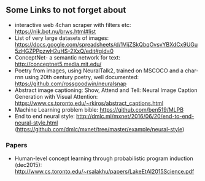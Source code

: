 ## Some Links to not forget about

* interactive web 4chan scraper with filters etc: https://nik.bot.nu/brws.html#list
* List of very large datasets of images: https://docs.google.com/spreadsheets/d/1VijZSkQbqOvsvYBXdCx9UGu5zHGZPPpzwH2uHS-2XxQ/edit#gid=0
* ConceptNet- a semantic network for text: http://conceptnet5.media.mit.edu/
* Poetry from images, using NeuralTalk2, trained on MSCOCO and a char-rnn using 20th century poetry, well documented: https://github.com/rossgoodwin/neuralsnap
* Abstract image captioning: Show, Attend and Tell: Neural Image Caption Generation with Visual Attention: https://www.cs.toronto.edu/~rkiros/abstract_captions.html
* Machine Learning problem bible: https://github.com/ben519/MLPB
* End to end neural style: http://dmlc.ml/mxnet/2016/06/20/end-to-end-neural-style.html (https://github.com/dmlc/mxnet/tree/master/example/neural-style)

### Papers
* Human-level concept learning through probabilistic program induction (dec2015): http://www.cs.toronto.edu/~rsalakhu/papers/LakeEtAl2015Science.pdf

